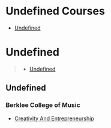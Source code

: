 # Undefined Courses
 - [Undefined](#undefined)
# Undefined
> - [Undefined](#undefined)
## Undefined
### Berklee College of Music
 - [Creativity And Entrepreneurship](https://www.coursera.org/learn/creativity-entrepreneurship)

